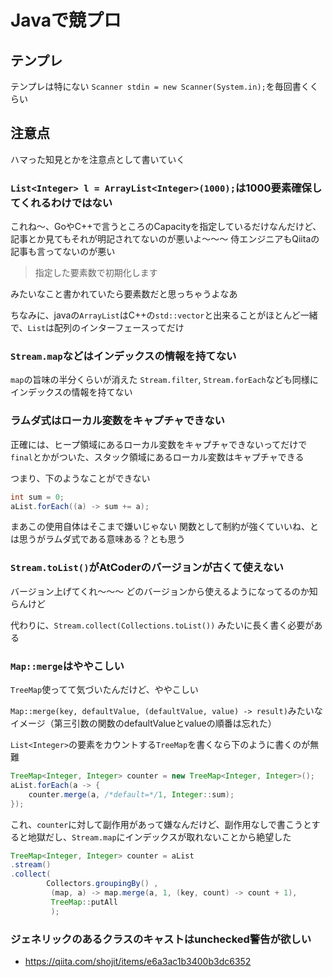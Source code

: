 # Javaで競プロ

## テンプレ
テンプレは特にない
`Scanner stdin = new Scanner(System.in);`を毎回書くくらい

## 注意点
ハマった知見とかを注意点として書いていく

### `List<Integer> l = ArrayList<Integer>(1000);`は1000要素確保してくれるわけではない
これね〜、GoやC++で言うところのCapacityを指定しているだけなんだけど、記事とか見てもそれが明記されてないのが悪いよ〜〜〜
侍エンジニアもQiitaの記事も言ってないのが悪い

> 指定した要素数で初期化します

みたいなこと書かれていたら要素数だと思っちゃうよなあ

ちなみに、javaの`ArrayList`はC++の`std::vector`と出来ることがほとんど一緒で、`List`は配列のインターフェースってだけ

### `Stream.map`などはインデックスの情報を持てない
`map`の旨味の半分くらいが消えた
`Stream.filter`, `Stream.forEach`なども同様にインデックスの情報を持てない

### ラムダ式はローカル変数をキャプチャできない
正確には、ヒープ領域にあるローカル変数をキャプチャできないってだけで `final`とかがついた、スタック領域にあるローカル変数はキャプチャできる

つまり、下のようなことができない
```java
int sum = 0;
aList.forEach((a) -> sum += a);
```

まあこの使用自体はそこまで嫌いじゃない
関数として制約が強くていいね、とは思うがラムダ式である意味ある？とも思う


### `Stream.toList()`がAtCoderのバージョンが古くて使えない
バージョン上げてくれ〜〜〜
どのバージョンから使えるようになってるのか知らんけど

代わりに、`Stream.collect(Collections.toList())` みたいに長く書く必要がある

### `Map::merge`はややこしい
`TreeMap`使ってて気づいたんだけど、ややこしい

`Map::merge(key, defaultValue, (defaultValue, value) -> result)`みたいなイメージ（第三引数の関数のdefaultValueとvalueの順番は忘れた）

`List<Integer>`の要素をカウントする`TreeMap`を書くなら下のように書くのが無難
```java
TreeMap<Integer, Integer> counter = new TreeMap<Integer, Integer>();
aList.forEach(a -> {
	counter.merge(a, /*default=*/1, Integer::sum);
});
```

これ、`counter`に対して副作用があって嫌なんだけど、副作用なしで書こうとすると地獄だし、`Stream.map`にインデックスが取れないことから絶望した
```java
TreeMap<Integer, Integer> counter = aList
.stream()
.collect(
		Collectors.groupingBy() ,
		 (map, a) -> map.merge(a, 1, (key, count) -> count + 1),
		 TreeMap::putAll
		 );
```

### ジェネリックのあるクラスのキャストはunchecked警告が欲しい
- https://qiita.com/shojit/items/e6a3ac1b3400b3dc6352
